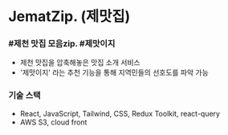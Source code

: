 # JematZip. (제맛집)
### #제천 맛집 모음zip. #제맛이지 
- 제천 맛집을 압축해놓은 맛집 소개 서비스
- '제맛이지' 라는 추천 기능을 통해 지역민들의 선호도를 파악 가능

### 기술 스택
- React, JavaScript, Tailwind, CSS, Redux Toolkit, react-query
- AWS S3, cloud front
